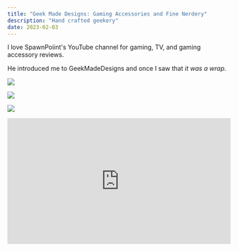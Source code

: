 ```yaml
---
title: "Geek Made Designs: Gaming Accessories and Fine Nerdery"
description: "Hand crafted geekery"
date: 2023-02-03
---
```


I love SpawnPoiint's YouTube channel for gaming, TV, and gaming accessory reviews.

He introduced me to GeekMadeDesigns and once I saw that *it was a wrap*.

![](/images/IMG_3706.jpg)

![](/images/IMG_3700.jpg)

![](/images/IMG_3713.jpg)


<style>.embed-container { position: relative; padding-bottom: 56.25%; height: 0; overflow: hidden; max-width: 100%; } .embed-container iframe, .embed-container object, .embed-container embed { position: absolute; top: 0; left: 0; width: 100%; height: 100%; }</style><div class='embed-container'><iframe src='https://www.youtube.com/embed/IasskBe_tQI' frameborder='0' allowfullscreen></iframe></div>